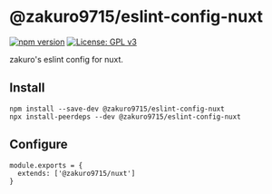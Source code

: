 # @zakuro9715/eslint-config-nuxt

[![npm version](https://badge.fury.io/js/%40zakuro9715%2Feslint-config-nuxt.svg)](https://badge.fury.io/js/%40zakuro9715%2Feslint-config-nuxt)
[![License: GPL v3](https://img.shields.io/badge/License-GPLv3-blue.svg)](https://www.gnu.org/licenses/gpl-3.0)


zakuro's eslint config for nuxt.

## Install


```
npm install --save-dev @zakuro9715/eslint-config-nuxt
npx install-peerdeps --dev @zakuro9715/eslint-config-nuxt
```

## Configure

```.eslintrc
module.exports = {
  extends: ['@zakuro9715/nuxt']
}
```
